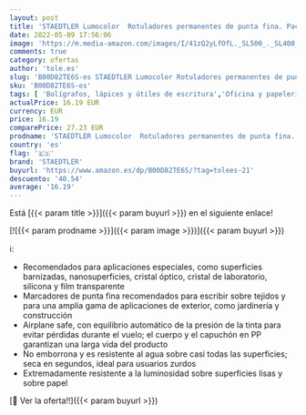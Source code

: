 ```yaml
---
layout: post
title: 'STAEDTLER Lumocolor  Rotuladores permanentes de punta fina. Pack de 10 marcadores de color negro  319 M-9 VE '
date: 2022-05-09 17:56:06
image: 'https://m.media-amazon.com/images/I/41zQ2yLfOfL._SL500_._SL400_.jpg'
comments: true
category: ofertas
author: 'tole.es'
slug: 'B00D82TE6S-es STAEDTLER Lumocolor Rotuladores permanentes de punta fina....'
sku: 'B00D82TE6S-es'
tags: [ 'Bolígrafos, lápices y útiles de escritura','Oficina y papelería','Rotuladores permanentes','Rotuladores y subrayadores','rotuladores','staedtler','🇪🇸', ]
actualPrice: 16.19 EUR
currency: EUR
price: 16.19
comparePrice: 27.23 EUR
prodname: 'STAEDTLER Lumocolor  Rotuladores permanentes de punta fina. Pack de 10 marcadores de color negro  319 M-9 VE '
country: 'es'
flag: '🇪🇸'
brand: 'STAEDTLER'
buyurl: 'https://www.amazon.es/dp/B00D82TE6S/?tag=tolees-21'
descuento: '40.54'
average: '16.19'
---
```


Está [{{< param title >}}]({{< param buyurl >}}) en el siguiente enlace!

[![{{< param prodname >}}]({{< param image >}})]({{< param buyurl >}})

ℹ️:

- Recomendados para aplicaciones especiales, como superficies barnizadas, nanosuperficies, cristal óptico, cristal de laboratorio, silicona y film transparente
- Marcadores de punta fina recomendados para escribir sobre tejidos y para una amplia gama de aplicaciones de exterior, como jardinería y construcción
- Airplane safe, con equilibrio automático de la presión de la tinta para evitar pérdidas durante el vuelo; el cuerpo y el capuchón en PP garantizan una larga vida del producto
- No emborrona y es resistente al agua sobre casi todas las superficies; seca en segundos, ideal para usuarios zurdos
- Extremadamente resistente a la luminosidad sobre superficies lisas y sobre papel

[🛒 Ver la oferta!!]({{< param buyurl >}})
